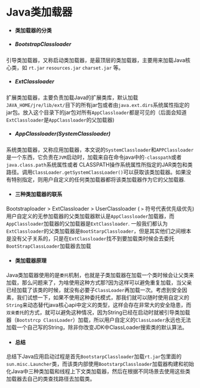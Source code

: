 # Java类加载器
- #### 类加载器的分类
- ##### BootstrapClassloader
引导类加载器，又称启动类加载器，是最顶层的类加载器，主要用来加载Java核心类，如 `rt.jar` `resources.jar` `charset.jar`  等。
- ##### ExtClassloader
扩展类加载器，主要负责加载Java的扩展类库，默认加载`JAVA_HOME/jre/lib/ext/`目下的所有jar包或者由`java.ext.dirs`系统属性指定的jar包。放入这个目录下的jar包对所有`AppClassloader`都是可见的（后面会知道`ExtClassloader`是`AppClassloader`的父加载器)
- ##### AppClassloader(SystemClassloader)
系统类加载器，又称应用加载器，本文说的`SystemClassloader`和`APPClassloader`是一个东西，它负责在`JVM`启动时，加载来自在命令java中的`-classpath`或者`java.class.path`系统属性或者 CLASSPATH操作系统属性所指定的JAR类包和类路径。调用`ClassLoader.getSystemClassLoader()`可以获取该类加载器。如果没有特别指定，则用户自定义的任何类加载器都将该类加载器作为它的父加载器.
- #### 三种类加载器的联系
Bootstraploader > ExtClassloader > UserClassloader ( `>` 符号代表优先级优先)
用户自定义的无参加载器的父类加载器默认是`AppClassloader`加载器，而`AppClassloader`加载器的父加载器是`ExtClassloader`.
一般我们都认为`ExtClassloader`的父类加载器是`BootStarpClassloader`，但是其实他们之间根本是没有父子关系的，只是在`ExtClassloader`找不到要加载类时候会去委托`BootStrapClassLoader`加载器去加载
- #### 类加载器原理
Java类加载器使用的是`委托`机制，也就是子类加载器在加载一个类时候会让父类来加载，那么问题来了，为啥使用这种方式那?因为这样可以避免重复加载，当父亲已经加载了该类的时候，就没有必要子`ClassLoader`再加载一次。考虑到安全因素，我们试想一下，如果不使用这种委托模式，那我们就可以随时使用自定义的`String`来动态替代java核心api中定义的类型，这样会存在非常大的安全隐患，而`双亲委托`的方式，就可以避免这种情况，因为String已经在启动时就被引导类加载器（`Bootstrcp ClassLoader`）加载，所以用户自定义的`ClassLoader`永远也无法加载一个自己写的String，除非你改变JDK中ClassLoader搜索类的默认算法。
- #### 总结
总结下Java应用启动过程是首先`BootstarpClassloader`加载`rt.jar`包里面的`sun.misc.Launcher`类，而该类内部使用`BootstarpClassloader`加载器构建和初始化Java中三种类加载和线程上下文类加载器，然后在根据不同场景去使用这些类加载器去自己的类查找路径去加载类。
